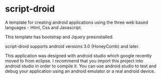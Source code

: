# script-droid
A template for creating android applications using the three web based languages - Html, Css and Javascript.

This template has bootstrap and Jquery presinstalled.


script-droid supports android versions 3.0 (HoneyComb) and later.

This application was designed with android studio which google recently moved to from eclipse. I recommend that you import this project into android studio in order to compile it. You can use android studio to test and debug your application using an android emulator or a real android device.
